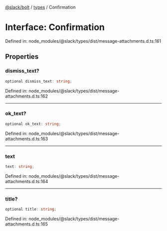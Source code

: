 [@slack/bolt](../../../../index.md) / [types](../index.md) / Confirmation

# Interface: Confirmation

Defined in: node\_modules/@slack/types/dist/message-attachments.d.ts:161

## Properties

### dismiss\_text?

```ts
optional dismiss_text: string;
```

Defined in: node\_modules/@slack/types/dist/message-attachments.d.ts:162

***

### ok\_text?

```ts
optional ok_text: string;
```

Defined in: node\_modules/@slack/types/dist/message-attachments.d.ts:163

***

### text

```ts
text: string;
```

Defined in: node\_modules/@slack/types/dist/message-attachments.d.ts:164

***

### title?

```ts
optional title: string;
```

Defined in: node\_modules/@slack/types/dist/message-attachments.d.ts:165
